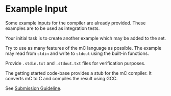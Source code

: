 # Example Input

Some example inputs for the compiler are already provided.
These examples are to be used as integration tests.

Your initial task is to create another example which may be added to the set.

Try to use as many features of the mC language as possible.
The example may read from `stdin` and write to `stdout` using the built-in functions.

Provide `.stdin.txt` and `.stdout.txt` files for verification purposes.

The getting started code-base provides a stub for the mC compiler.
It converts mC to C and compiles the result using GCC.

See [Submission Guideline](submission.md).
